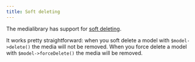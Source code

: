 ```yaml
---
title: Soft deleting
---
```


The medialibrary has support for [soft deleting](https://laravel.com/docs/eloquent#soft-deleting).
 
 It works pretty straightforward: when you soft delete a model with `$model->delete()` the media will not be removed. When you force delete a model with `$model->forceDelete()` the media will be removed.
